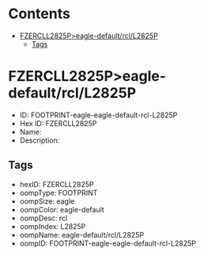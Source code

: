 



Contents
========

* [FZERCLL2825P>eagle-default/rcl/L2825P](#fzercll2825peagle-defaultrcll2825p)
	* [Tags](#tags)

# FZERCLL2825P>eagle-default/rcl/L2825P

- ID: FOOTPRINT-eagle-eagle-default-rcl-L2825P
- Hex ID: FZERCLL2825P
- Name: 
- Description: 

## Tags

- hexID: FZERCLL2825P
- oompType: FOOTPRINT
- oompSize: eagle
- oompColor: eagle-default
- oompDesc: rcl
- oompIndex: L2825P
- oompName: eagle-default/rcl/L2825P
- oompID: FOOTPRINT-eagle-eagle-default-rcl-L2825P
